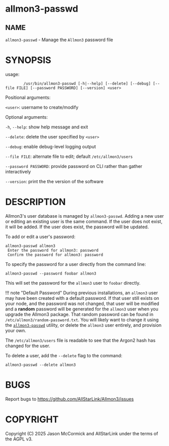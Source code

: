 # allmon3-passwd

## NAME

`allmon3-passwd` - Manage the `Allmon3` password file

# SYNOPSIS

usage: 

```
        /usr/bin/allmon3-passwd [-h|--help] [--delete] [--debug] [--file FILE] [--password PASSWORD] [--version] <user>
```

Positional arguments:

`<user>`: username to create/modify

Optional arguments:

`-h`, `--help`: show help message and exit

`--delete`: delete the user specified by `<user>`

`--debug`: enable debug-level logging output

`--file FILE`: alternate file to edit; default `/etc/allmon3/users`

`--password PASSWORD`: provide password on CLI rather than gather interactively

`--version`: print the the version of the software

# DESCRIPTION

Allmon3's user database is managed by `allmon3-passwd`. Adding a new user or editing an existing user is the same command. If the user does not exist, it will be added. If the user does exist, the password will be updated.

To add or edit a user's password:

```
allmon3-passwd allmon3
 Enter the password for allmon3: password
 Confirm the password for allmon3: password
```

To specify the password for a user directly from the command line:

```
allmon3-passwd --password foobar allmon3
```

This will set the password for the `allmon3` user to `foobar` directly.


!!! note "Default Password"
    During previous installations, an `allmon3` user may have been created with a default password. If that user still exists on your node, and the password was not changed, that user will be modified and a **random** password will be generated for the `allmon3` user when you upgrade the Allmon3 package. That random password can be found in `/etc/allmon3/random-password.txt`. You will likely want to change it using the [`allmon3-passwd`](../mans/allmon3-passwd.md) utility, or delete the `allmon3` user entirely, and provision your own.

The `/etc/allmon3/users` file is readable to see that the Argon2 hash has changed for the user.

To delete a user, add the `--delete` flag to the command:

```
allmon3-passwd --delete allmon3
```

# BUGS

Report bugs to https://github.com/AllStarLink/Allmon3/issues

# COPYRIGHT

Copyright (C) 2025 Jason McCormick and AllStarLink under the terms of the AGPL v3.